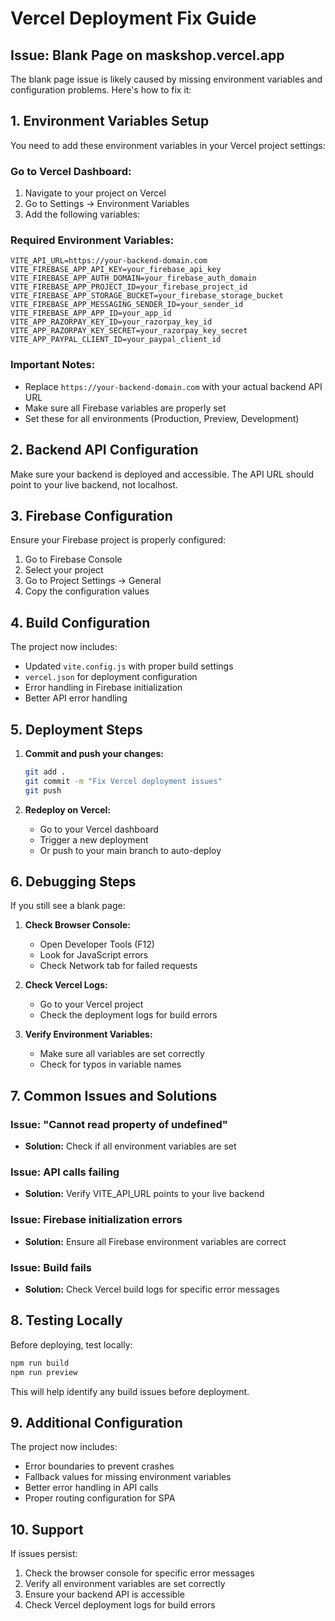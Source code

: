 # Vercel Deployment Fix Guide

## Issue: Blank Page on maskshop.vercel.app

The blank page issue is likely caused by missing environment variables and configuration problems. Here's how to fix it:

## 1. Environment Variables Setup

You need to add these environment variables in your Vercel project settings:

### Go to Vercel Dashboard:
1. Navigate to your project on Vercel
2. Go to Settings → Environment Variables
3. Add the following variables:

### Required Environment Variables:

```
VITE_API_URL=https://your-backend-domain.com
VITE_FIREBASE_APP_API_KEY=your_firebase_api_key
VITE_FIREBASE_APP_AUTH_DOMAIN=your_firebase_auth_domain
VITE_FIREBASE_APP_PROJECT_ID=your_firebase_project_id
VITE_FIREBASE_APP_STORAGE_BUCKET=your_firebase_storage_bucket
VITE_FIREBASE_APP_MESSAGING_SENDER_ID=your_sender_id
VITE_FIREBASE_APP_APP_ID=your_app_id
VITE_APP_RAZORPAY_KEY_ID=your_razorpay_key_id
VITE_APP_RAZORPAY_KEY_SECRET=your_razorpay_key_secret
VITE_APP_PAYPAL_CLIENT_ID=your_paypal_client_id
```

### Important Notes:
- Replace `https://your-backend-domain.com` with your actual backend API URL
- Make sure all Firebase variables are properly set
- Set these for all environments (Production, Preview, Development)

## 2. Backend API Configuration

Make sure your backend is deployed and accessible. The API URL should point to your live backend, not localhost.

## 3. Firebase Configuration

Ensure your Firebase project is properly configured:
1. Go to Firebase Console
2. Select your project
3. Go to Project Settings → General
4. Copy the configuration values

## 4. Build Configuration

The project now includes:
- Updated `vite.config.js` with proper build settings
- `vercel.json` for deployment configuration
- Error handling in Firebase initialization
- Better API error handling

## 5. Deployment Steps

1. **Commit and push your changes:**
   ```bash
   git add .
   git commit -m "Fix Vercel deployment issues"
   git push
   ```

2. **Redeploy on Vercel:**
   - Go to your Vercel dashboard
   - Trigger a new deployment
   - Or push to your main branch to auto-deploy

## 6. Debugging Steps

If you still see a blank page:

1. **Check Browser Console:**
   - Open Developer Tools (F12)
   - Look for JavaScript errors
   - Check Network tab for failed requests

2. **Check Vercel Logs:**
   - Go to your Vercel project
   - Check the deployment logs for build errors

3. **Verify Environment Variables:**
   - Make sure all variables are set correctly
   - Check for typos in variable names

## 7. Common Issues and Solutions

### Issue: "Cannot read property of undefined"
- **Solution:** Check if all environment variables are set

### Issue: API calls failing
- **Solution:** Verify VITE_API_URL points to your live backend

### Issue: Firebase initialization errors
- **Solution:** Ensure all Firebase environment variables are correct

### Issue: Build fails
- **Solution:** Check Vercel build logs for specific error messages

## 8. Testing Locally

Before deploying, test locally:
```bash
npm run build
npm run preview
```

This will help identify any build issues before deployment.

## 9. Additional Configuration

The project now includes:
- Error boundaries to prevent crashes
- Fallback values for missing environment variables
- Better error handling in API calls
- Proper routing configuration for SPA

## 10. Support

If issues persist:
1. Check the browser console for specific error messages
2. Verify all environment variables are set correctly
3. Ensure your backend API is accessible
4. Check Vercel deployment logs for build errors 